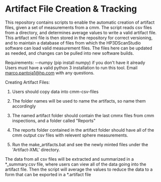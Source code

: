 # Artifact File Creation & Tracking

This repository contains scripts to enable the automatic creation of artifact files, given a set of measurements from a cmm. The script reads csv files from a directory, and determines average values to write a valid artifact file. This artifact xml file is then stored in the repository for correct versioning, and to maintain a database of files from which the HP3DScanStudio software can load valid measurement files. The files here can be updated as needed, and changes can be pulled into new software builds. 


Requirements:
--numpy (pip install numpy) if you don't have it already
Users must have a valid python 3 installation to run this tool. Email marco.pantoja1@hp.com with any questions.

Creating Artifact Files:
1. Users should copy data into cmm-csv-files

2. The folder names will be used to name the artifacts, so name them accordingly

3. The named artifact folder should contain the last cmmx files from cmm inspections, and a folder called "Reports"

4. The reports folder contained in the artifact folder should have all of the cmm output csv files with relevent sphere measurements.

5. Run the make_artifacts.bat and see the newly minted files under the 'Artifact-XML' directory.

The data from all csv files will be extracted and summarized in a *_summary.csv file, where users can view all of the data going into the artifact file.
Then the script will average the values to reduce the data to a form that can be exported in a *.artifact file